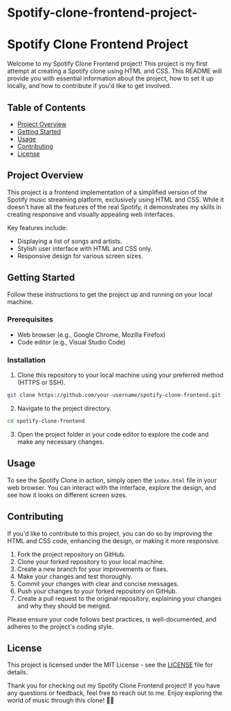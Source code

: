 # Spotify-clone-frontend-project-
# Spotify Clone Frontend Project

Welcome to my Spotify Clone Frontend project! This project is my first attempt at creating a Spotify clone using HTML and CSS. This README will provide you with essential information about the project, how to set it up locally, and how to contribute if you'd like to get involved.

## Table of Contents

- [Project Overview](#project-overview)
- [Getting Started](#getting-started)
- [Usage](#usage)
- [Contributing](#contributing)
- [License](#license)

## Project Overview

This project is a frontend implementation of a simplified version of the Spotify music streaming platform, exclusively using HTML and CSS. While it doesn't have all the features of the real Spotify, it demonstrates my skills in creating responsive and visually appealing web interfaces.

Key features include:
- Displaying a list of songs and artists.
- Stylish user interface with HTML and CSS only.
- Responsive design for various screen sizes.

## Getting Started

Follow these instructions to get the project up and running on your local machine.

### Prerequisites

- Web browser (e.g., Google Chrome, Mozilla Firefox)
- Code editor (e.g., Visual Studio Code)

### Installation

1. Clone this repository to your local machine using your preferred method (HTTPS or SSH).

```bash
git clone https://github.com/your-username/spotify-clone-frontend.git
```

2. Navigate to the project directory.

```bash
cd spotify-clone-frontend
```

3. Open the project folder in your code editor to explore the code and make any necessary changes.

## Usage

To see the Spotify Clone in action, simply open the `index.html` file in your web browser. You can interact with the interface, explore the design, and see how it looks on different screen sizes.

## Contributing

If you'd like to contribute to this project, you can do so by improving the HTML and CSS code, enhancing the design, or making it more responsive.

1. Fork the project repository on GitHub.
2. Clone your forked repository to your local machine.
3. Create a new branch for your improvements or fixes.
4. Make your changes and test thoroughly.
5. Commit your changes with clear and concise messages.
6. Push your changes to your forked repository on GitHub.
7. Create a pull request to the original repository, explaining your changes and why they should be merged.

Please ensure your code follows best practices, is well-documented, and adheres to the project's coding style.

## License

This project is licensed under the MIT License - see the [LICENSE](LICENSE) file for details.

Thank you for checking out my Spotify Clone Frontend project! If you have any questions or feedback, feel free to reach out to me. Enjoy exploring the world of music through this clone! 🎵🎶

